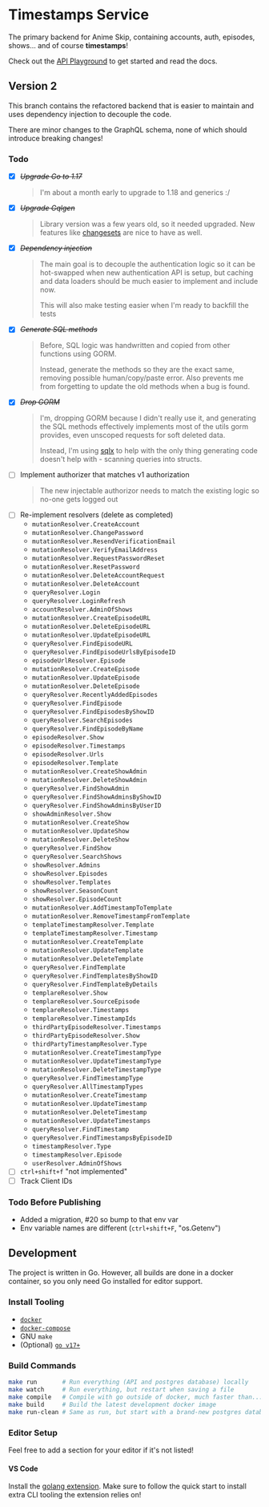 # Timestamps Service

The primary backend for Anime Skip, containing accounts, auth, episodes, shows... and of course **timestamps**!

Check out the [API Playground](http://test.api.anime-skip.com/graphiql) to get started and read the docs.

## Version 2

This branch contains the refactored backend that is easier to maintain and uses dependency injection to decouple the code.

There are minor changes to the GraphQL schema, none of which should introduce breaking changes!

### Todo

- [x] ~~_Upgrade Go to 1.17_~~
  > I'm about a month early to upgrade to 1.18 and generics :/
- [x] ~~_Upgrade Gqlgen_~~
  > Library version was a few years old, so it needed upgraded. New features like [changesets](https://gqlgen.com/reference/changesets/) are nice to have as well.
- [x] ~~_Dependency injection_~~
  > The main goal is to decouple the authentication logic so it can be hot-swapped when new authentication API is setup, but caching and data loaders should be much easier to implement and include now.
  >
  > This will also make testing easier when I'm ready to backfill the tests
- [x] ~~_Generate SQL methods_~~
  > Before, SQL logic was handwritten and copied from other functions using GORM.
  >
  > Instead, generate the methods so they are the exact same, removing possible human/copy/paste error. Also prevents me from forgetting to update the old methods when a bug is found.
- [x] ~~_Drop GORM_~~
  > I'm, dropping GORM because I didn't really use it, and generating the SQL methods effectively implements most of the utils gorm provides, even unscoped requests for soft deleted data.
  >
  > Instead, I'm using [sqlx](http://jmoiron.github.io/sqlx/) to help with the only thing generating code doesn't help with - scanning queries into structs.
- [ ] Implement authorizer that matches v1 authorization
  > The new injectable authorizor needs to match the existing logic so no-one gets logged out
- [ ] Re-implement resolvers (delete as completed)
  - `mutationResolver.CreateAccount`
  - `mutationResolver.ChangePassword`
  - `mutationResolver.ResendVerificationEmail`
  - `mutationResolver.VerifyEmailAddress`
  - `mutationResolver.RequestPasswordReset`
  - `mutationResolver.ResetPassword`
  - `mutationResolver.DeleteAccountRequest`
  - `mutationResolver.DeleteAccount`
  - `queryResolver.Login`
  - `queryResolver.LoginRefresh`
  - `accountResolver.AdminOfShows`
  - `mutationResolver.CreateEpisodeURL`
  - `mutationResolver.DeleteEpisodeURL`
  - `mutationResolver.UpdateEpisodeURL`
  - `queryResolver.FindEpisodeURL`
  - `queryResolver.FindEpisodeUrlsByEpisodeID`
  - `episodeUrlResolver.Episode`
  - `mutationResolver.CreateEpisode`
  - `mutationResolver.UpdateEpisode`
  - `mutationResolver.DeleteEpisode`
  - `queryResolver.RecentlyAddedEpisodes`
  - `queryResolver.FindEpisode`
  - `queryResolver.FindEpisodesByShowID`
  - `queryResolver.SearchEpisodes`
  - `queryResolver.FindEpisodeByName`
  - `episodeResolver.Show`
  - `episodeResolver.Timestamps`
  - `episodeResolver.Urls`
  - `episodeResolver.Template`
  - `mutationResolver.CreateShowAdmin`
  - `mutationResolver.DeleteShowAdmin`
  - `queryResolver.FindShowAdmin`
  - `queryResolver.FindShowAdminsByShowID`
  - `queryResolver.FindShowAdminsByUserID`
  - `showAdminResolver.Show`
  - `mutationResolver.CreateShow`
  - `mutationResolver.UpdateShow`
  - `mutationResolver.DeleteShow`
  - `queryResolver.FindShow`
  - `queryResolver.SearchShows`
  - `showResolver.Admins`
  - `showResolver.Episodes`
  - `showResolver.Templates`
  - `showResolver.SeasonCount`
  - `showResolver.EpisodeCount`
  - `mutationResolver.AddTimestampToTemplate`
  - `mutationResolver.RemoveTimestampFromTemplate`
  - `templateTimestampResolver.Template`
  - `templateTimestampResolver.Timestamp`
  - `mutationResolver.CreateTemplate`
  - `mutationResolver.UpdateTemplate`
  - `mutationResolver.DeleteTemplate`
  - `queryResolver.FindTemplate`
  - `queryResolver.FindTemplatesByShowID`
  - `queryResolver.FindTemplateByDetails`
  - `templareResolver.Show`
  - `templareResolver.SourceEpisode`
  - `templareResolver.Timestamps`
  - `templareResolver.TimestampIds`
  - `thirdPartyEpisodeResolver.Timestamps`
  - `thirdPartyEpisodeResolver.Show`
  - `thirdPartyTimestampResolver.Type`
  - `mutationResolver.CreateTimestampType`
  - `mutationResolver.UpdateTimestampType`
  - `mutationResolver.DeleteTimestampType`
  - `queryResolver.FindTimestampType`
  - `queryResolver.AllTimestampTypes`
  - `mutationResolver.CreateTimestamp`
  - `mutationResolver.UpdateTimestamp`
  - `mutationResolver.DeleteTimestamp`
  - `mutationResolver.UpdateTimestamps`
  - `queryResolver.FindTimestamp`
  - `queryResolver.FindTimestampsByEpisodeID`
  - `timestampResolver.Type`
  - `timestampResolver.Episode`
  - `userResolver.AdminOfShows`
- [ ] `ctrl+shift+f` "not implemented"
- [ ] Track Client IDs

### Todo Before Publishing

- Added a migration, #20 so bump to that env var
- Env variable names are different (`ctrl+shift+F`, "os.Getenv")

## Development

The project is written in Go. However, all builds are done in a docker container, so you only need Go installed for editor support.

### Install Tooling

- [`docker`](https://docs.docker.com/get-docker/)
- [`docker-compose`](https://docs.docker.com/compose/install/)
- GNU `make`
- (Optional) [`go v17+`](https://golang.org/doc/install#download)

### Build Commands

```bash
make run       # Run everything (API and postgres database) locally
make watch     # Run everything, but restart when saving a file
make compile   # Compile with go outside of docker, much faster than...
make build     # Build the latest development docker image
make run-clean # Same as run, but start with a brand-new postgres database
```

### Editor Setup

Feel free to add a section for your editor if it's not listed!

#### VS Code

Install the [golang extension](https://marketplace.visualstudio.com/items?itemName=golang.go). Make sure to follow the quick start to install extra CLI tooling the extension relies on!
